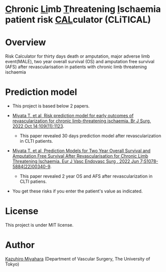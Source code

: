 # <ins>C</ins>hronic <ins>Li</ins>mb <ins>T</ins>hreatening <ins>I</ins>schaemia patient risk <ins>CAL</ins>culator (CLiTICAL)

# Overview 


 Risk Calculator for  thirty days death or amputation, major adverse limb event(MALE), two year overall survival (OS) and amputation free survival (AFS) after revascularisation in patients with chronic limb threatening ischaemia



# Prediction model

- This project is based below 2 papers.
- [Miyata T. et al, Risk prediction model for early outcomes of revascularization for chronic limb-threatening ischaemia. Br J Surg. 2022 Oct 14;109(11):1123](https://doi.org/10.1093/bjs/znab036).
    - This paper revealed 30 days prediction model after revascularization in CLTI patients.
-  [Miyata T. et al, Prediction Models for Two Year Overall Survival and Amputation Free Survival After Revascularisation for Chronic Limb Threatening Ischaemia. Eur J Vasc Endovasc Surg
. 2022 Jun 7;S1078-5884(22)00340-9](https://doi.org/10.1016/j.ejvs.2022.05.038).

    - This paper revealed 2 year OS and AFS after revascularization in CLTI patiens. 
- You get these risks if you enter the patient's value as indicated.


# License

This project is under MIT license.

# Author 

[Kazuhiro Miyahara](<mailto:miyahara@g.j-ca.org>) (Department of Vascular Surgery, The University of Tokyo)
